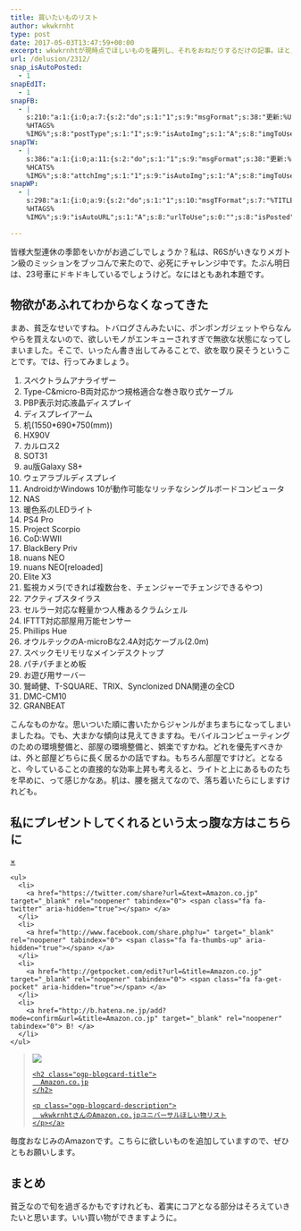 ```yaml
---
title: 買いたいものリスト
author: wkwkrnht
type: post
date: 2017-05-03T13:47:59+00:00
excerpt: wkwkrnhtが現時点でほしいものを羅列し、それをおねだりするだけの記事。ほとんどは、自らによって手に入れるはず。
url: /delusion/2312/
snap_isAutoPosted:
  - 1
snapEdIT:
  - 1
snapFB:
  - |
    s:210:"a:1:{i:0;a:7:{s:2:"do";s:1:"1";s:9:"msgFormat";s:38:"更新:%URL% - %TITLE%
    %HTAGS%
    %IMG%";s:8:"postType";s:1:"I";s:9:"isAutoImg";s:1:"A";s:8:"imgToUse";s:0:"";s:9:"isAutoURL";s:1:"A";s:8:"urlToUse";s:0:"";}}";
snapTW:
  - |
    s:386:"a:1:{i:0;a:11:{s:2:"do";s:1:"1";s:9:"msgFormat";s:38:"更新:%TITLE% - %URL%
    %HCATS%
    %IMG%";s:8:"attchImg";s:1:"1";s:9:"isAutoImg";s:1:"A";s:8:"imgToUse";s:0:"";s:9:"isAutoURL";s:1:"A";s:8:"urlToUse";s:0:"";s:8:"isPosted";s:1:"1";s:4:"pgID";s:18:"859766536164089856";s:7:"postURL";s:54:"https://twitter.com/wkwkrnht/status/859766536164089856";s:5:"pDate";s:19:"2017-05-03 13:48:10";}}";
snapWP:
  - |
    s:298:"a:1:{i:0;a:9:{s:2:"do";s:1:"1";s:10:"msgTFormat";s:7:"%TITLE%";s:9:"msgFormat";s:21:"%URL%
    %HTAGS%
    %IMG%";s:9:"isAutoURL";s:1:"A";s:8:"urlToUse";s:0:"";s:8:"isPosted";s:1:"1";s:4:"pgID";s:3:"786";s:7:"postURL";s:37:"https://wkwkrnht.wordpress.com/?p=786";s:5:"pDate";s:19:"2017-05-03 13:48:29";}}";

---
```

皆様大型連休の季節をいかがお過ごしでしょうか？私は、R6Sがいきなりメガトン級のミッションをブッコんで来たので、必死にチャレンジ中です。たぶん明日は、23号車にドキドキしているでしょうけど。なにはともあれ本題です。

## 物欲があふれてわからなくなってきた

まあ、貧乏なせいですね。トバログさんみたいに、ポンポンガジェットやらなんやらを買えないので、欲しいモノがエンキューされすぎで無欲な状態になってしまいました。そこで、いったん書き出してみることで、欲を取り戻そうということです。では、行ってみましょう。

  1. スペクトラムアナライザー
  2. Type-C&micro-B両対応かつ規格適合な巻き取り式ケーブル
  3. PBP表示対応液晶ディスプレイ
  4. ディスプレイアーム
  5. 机(1550\*690\*750(mm))
  6. HX90V
  7. カルロス2
  8. SOT31
  9. au版Galaxy S8+
 10. ウェアラブルディスプレイ
 11. AndroidかWindows 10が動作可能なリッチなシングルボードコンピュータ
 12. NAS
 13. 暖色系のLEDライト
 14. PS4 Pro
 15. Project Scorpio
 16. CoD:WWII
 17. BlackBery Priv
 18. nuans NEO
 19. nuans NEO[reloaded]
 20. Elite X3
 21. 監視カメラ(できれば複数台を、チェンジャーでチェンジできるやつ)
 22. アクティブスタイラス
 23. セルラー対応な軽量かつ人権あるクラムシェル
 24. IFTTT対応部屋用万能センサー
 25. Phillips Hue
 26. オウルテックのA-microBな2.4A対応ケーブル(2.0m)
 27. スペックモリモリなメインデスクトップ
 28. パチパチまとめ板
 29. お遊び用サーバー
 30. 鷲崎健、T-SQUARE、TRIX、Synclonized DNA関連の全CD
 31. DMC-CM10
 32. GRANBEAT

こんなものかな。思いついた順に書いたからジャンルがまちまちになってしまいましたね。でも、大まかな傾向は見えてきますね。モバイルコンピューティングのための環境整備と、部屋の環境整備と、娯楽ですかね。どれを優先すべきかは、外と部屋どちらに長く居るかの話ですね。もちろん部屋ですけど。となると、今していることの直接的な効率上昇も考えると、ライトと上にあるものたちを早めに、って感じかなあ。机は、腰を据えてなので、落ち着いたらにしますけれども。

## 私にプレゼントしてくれるという太っ腹な方はこちらに

<div class="ogp-blogcard">
  <div id="ogp-blogcard-share-" class="ogp-blogcard-share none">
    <a href="javascript:void(0)" class="ogp-blogcard-share-close" tabindex="0" onclick="document.getElementById('ogp-blogcard-share-').classList.toggle('none');document.getElementById('ogp-blogcard-share-').classList.toggle('block');">×</a> 
    
    <ul>
      <li>
        <a href="https://twitter.com/share?url=&text=Amazon.co.jp" target="_blank" rel="noopener" tabindex="0"> <span class="fa fa-twitter" aria-hidden="true"></span> </a>
      </li>
      <li>
        <a href="http://www.facebook.com/share.php?u=" target="_blank" rel="noopener" tabindex="0"> <span class="fa fa-thumbs-up" aria-hidden="true"></span> </a>
      </li>
      <li>
        <a href="http://getpocket.com/edit?url=&title=Amazon.co.jp" target="_blank" rel="noopener" tabindex="0"> <span class="fa fa-get-pocket" aria-hidden="true"></span> </a>
      </li>
      <li>
        <a href="http://b.hatena.ne.jp/add?mode=confirm&url=&title=Amazon.co.jp" target="_blank" rel="noopener" tabindex="0"> B! </a>
      </li>
    </ul>
  </div>
  
  <blockquote class="ogp-blogcard-main" cite="">
    <img class="ogp-blogcard-img" src="https://images-fe.ssl-images-amazon.com/images/G/09/x-locale/communities/wishlist/uwl/UWL_SWF_shims._CB361552172_.png" /> <a href="" target="_blank" rel="noopener" tabindex="0" title="Amazon.co.jp" class="ogp-blogcard-info"> 
    
    <h2 class="ogp-blogcard-title">
      Amazon.co.jp
    </h2>
    
    <p class="ogp-blogcard-description">
      wkwkrnhtさんのAmazon.co.jpユニバーサルほしい物リスト
    </p></a>
  </blockquote>
  
  <a href="javascript:void(0)" class="ogp-blogcard-share-toggle" tabindex="0" onclick="document.getElementById('ogp-blogcard-share-').classList.toggle('none');document.getElementById('ogp-blogcard-share-').classList.toggle('block');"> <span class="fa fa-2x fa-share-alt"></span> </a>
</div>

毎度おなじみのAmazonです。こちらに欲しいものを追加していますので、ぜひともお願いします。

## まとめ

貧乏なので旬を過ぎるかもですけれども、着実にコアとなる部分はそろえていきたいと思います。いい買い物ができますように。